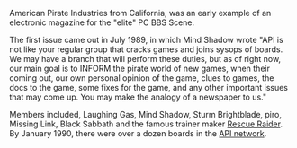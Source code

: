 American Pirate Industries from California, was an early example of an electronic magazine for the "elite" PC BBS Scene.

The first issue came out in July 1989, in which Mind Shadow wrote "API is not like your regular group that cracks games and joins sysops of boards. We may have a branch that will perform these duties, but as of right now, our main goal is to INFORM the pirate world of new games, when their coming out, our own personal opinion of the game, clues to games, the docs to the game, some fixes for the game, and any other important issues that may come up. You may make the analogy of a newspaper to us."

Members included, Laughing Gas, Mind Shadow, Sturm Brightblade, piro, Missing Link, Black Sabbath and the famous trainer maker [Rescue Raider](/p/rescue-raider). By January 1990, there were over a dozen boards in the [API network](/f/ad25f7e).
